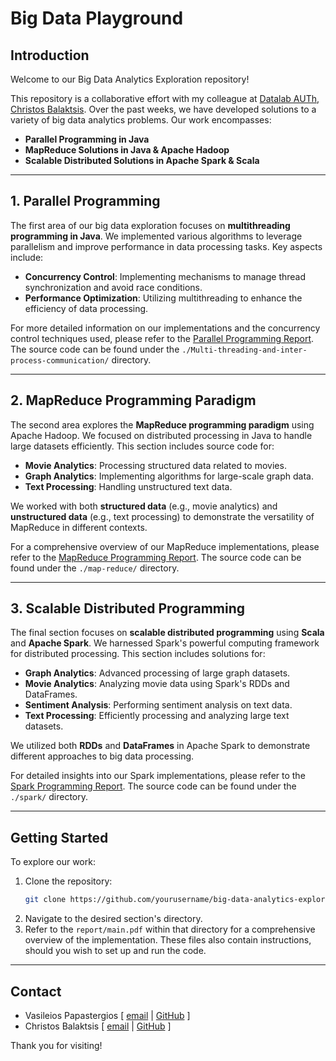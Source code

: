 # Big Data Playground

## Introduction

Welcome to our Big Data Analytics Exploration repository!

This repository is a collaborative effort with my colleague at [Datalab AUTh](https://github.com/Datalab-Csd-Auth), [Christos Balaktsis](https://github.com/balaktsis). Over the past weeks, we have developed solutions to a variety of big data analytics problems. Our work encompasses:

- **Parallel Programming in Java**
- **MapReduce Solutions in Java & Apache Hadoop**
- **Scalable Distributed Solutions in Apache Spark & Scala**

---

## 1. Parallel Programming

The first area of our big data exploration focuses on **multithreading programming in Java**. We implemented various algorithms to leverage parallelism and improve performance in data processing tasks. Key aspects include:

- **Concurrency Control**: Implementing mechanisms to manage thread synchronization and avoid race conditions.
- **Performance Optimization**: Utilizing multithreading to enhance the efficiency of data processing.

For more detailed information on our implementations and the concurrency control techniques used, please refer to the [Parallel Programming Report](https://github.com/Bilpapster/big-data-playground/blob/main/Multi-threading-and-inter-process-communication/report/main.pdf). The source code can be found under the `./Multi-threading-and-inter-process-communication/` directory.

---

## 2. MapReduce Programming Paradigm

The second area explores the **MapReduce programming paradigm** using Apache Hadoop. We focused on distributed processing in Java to handle large datasets efficiently. This section includes source code for:

- **Movie Analytics**: Processing structured data related to movies.
- **Graph Analytics**: Implementing algorithms for large-scale graph data.
- **Text Processing**: Handling unstructured text data.

We worked with both **structured data** (e.g., movie analytics) and **unstructured data** (e.g., text processing) to demonstrate the versatility of MapReduce in different contexts.

For a comprehensive overview of our MapReduce implementations, please refer to the [MapReduce Programming Report](https://github.com/Bilpapster/big-data-playground/blob/main/map-reduce/report/main.pdf). The source code can be found under the `./map-reduce/` directory.

---

## 3. Scalable Distributed Programming

The final section focuses on **scalable distributed programming** using **Scala** and **Apache Spark**. We harnessed Spark's powerful computing framework for distributed processing. This section includes solutions for:

- **Graph Analytics**: Advanced processing of large graph datasets.
- **Movie Analytics**: Analyzing movie data using Spark's RDDs and DataFrames.
- **Sentiment Analysis**: Performing sentiment analysis on text data.
- **Text Processing**: Efficiently processing and analyzing large text datasets.

We utilized both **RDDs** and **DataFrames** in Apache Spark to demonstrate different approaches to big data processing.

For detailed insights into our Spark implementations, please refer to the [Spark Programming Report](https://github.com/Bilpapster/big-data-playground/blob/main/spark/report/main.pdf). The source code can be found under the `./spark/` directory.

---

## Getting Started

To explore our work:

1. Clone the repository:
   ```bash
   git clone https://github.com/yourusername/big-data-analytics-exploration.git
2. Navigate to the desired section's directory.
3. Refer to the  `report/main.pdf` within that directory for a comprehensive overview of the implementation. These files also contain instructions, should you wish to set up and run the code.

---

## Contact
- Vasileios Papastergios [ [email](mailto:bilpapster@gmail.com) | [GitHub](https://github.com/bilpapster) ]
- Christos Balaktsis [ [email](mailto:mpalaktsc@csd.auth.gr) |  [GitHub](https://github.com/balaktsis) ]

Thank you for visiting!
